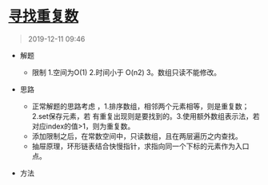 # [寻找重复数](https://leetcode-cn.com/problems/find-the-duplicate-number/)
> 2019-12-11 09:46

- 解题
    - 限制 1.空间为O(1) 2.时间小于 O(n2) 3。数组只读不能修改。
    
- 思路
    - 正常解题的思路考虑 ，1.排序数组，相邻两个元素相等，则是重复数；2.set保存元素，若
    有重复出现则是要找到的。3.使用额外数组表示法，若对应index的值>1，则为重复数。
    - 添加限制之后，在常数空间中，只读数组，且在两层遍历之内查找。
    - 抽屉原理，环形链表结合快慢指针，求指向同一个下标的元素作为入口点。
- 方法